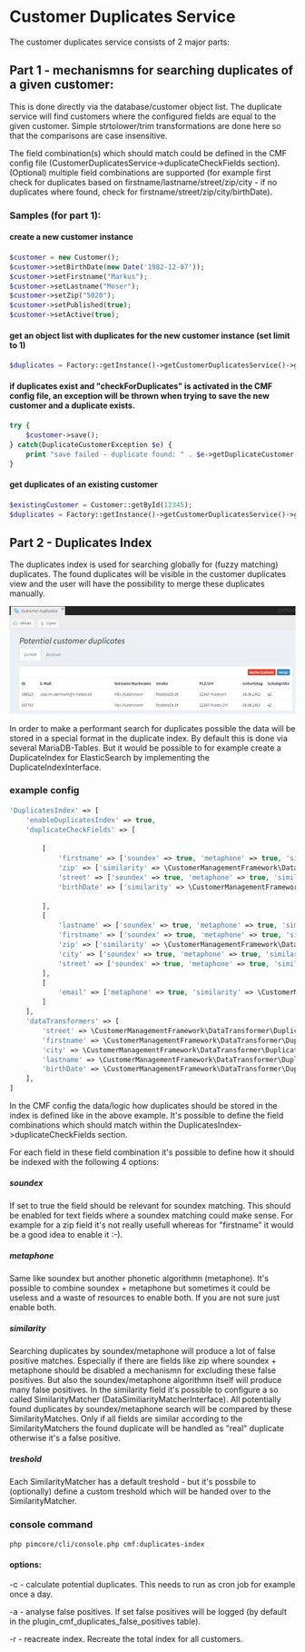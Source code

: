 # Customer Duplicates Service

The customer duplicates service consists of 2 major parts:

## Part 1 - mechanismns for searching duplicates of a given customer: 
This is done directly via the database/customer object list. The duplicate service will find customers where the configured fields are equal to the given customer. Simple strtolower/trim transformations are done here so that the comparisons are case insensitive.

The field combination(s) which should match could be defined in the CMF config file (CustomerDuplicatesService->duplicateCheckFields section). (Optional) multiple field combinations are supported (for example first check for duplicates based on firstname/lastname/street/zip/city - if no duplicates where found, check for firstname/street/zip/city/birthDate).

### Samples (for part 1):

#### create a new customer instance
```php
$customer = new Customer();
$customer->setBirthDate(new Date('1982-12-07'));
$customer->setFirstname("Markus");
$customer->setLastname("Moser");
$customer->setZip("5020");
$customer->setPublished(true);
$customer->setActive(true);
```

#### get an object list with duplicates for the new customer instance (set limit to 1)
```php
$duplicates = Factory::getInstance()->getCustomerDuplicatesService()->getDuplicatesOfCustomer($customer, 1);
```

#### if duplicates exist and "checkForDuplicates" is activated in the CMF config file, an exception will be thrown when trying to save the new customer and a duplicate exists.
```php
try {
    $customer->save();
} catch(DuplicateCustomerException $e) {
    print "save failed - duplicate found: " . $e->getDuplicateCustomer() . PHP_EOL;
}
```

#### get duplicates of an existing customer
```php
$existingCustomer = Customer::getById(12345);
$duplicates = Factory::getInstance()->getCustomerDuplicatesService()->getDuplicatesOfCustomer($existingCustomer, 1);
```


## Part 2 - Duplicates Index
The duplicates index is used for searching globally for (fuzzy matching) duplicates. The found duplicates will be visible in the customer duplicates view and the user will have the possibility to merge these duplicates manually.

 ![DuplicatesView](./img/DuplicatesView.png)

 In order to make a performant search for duplicates possible the data will be stored in a special format in the duplicate index. By default this is done via several MariaDB-Tables. But it would be possible to for example create a DuplicateIndex for ElasticSearch by implementing the DuplicateIndexInterface.
 
### example config

```php
'DuplicatesIndex' => [
    'enableDuplicatesIndex' => true,
    'duplicateCheckFields' => [

        [
            'firstname' => ['soundex' => true, 'metaphone' => true, 'similarity' => \CustomerManagementFramework\DataSimilarityMatcher\SimilarText::class],
            'zip' => ['similarity' => \CustomerManagementFramework\DataSimilarityMatcher\Zip::class],
            'street' => ['soundex' => true, 'metaphone' => true, 'similarity' => \CustomerManagementFramework\DataSimilarityMatcher\SimilarText::class],
            'birthDate' => ['similarity' => \CustomerManagementFramework\DataSimilarityMatcher\BirthDate::class],

        ],
        [
            'lastname' => ['soundex' => true, 'metaphone' => true, 'similarity' => \CustomerManagementFramework\DataSimilarityMatcher\SimilarText::class],
            'firstname' => ['soundex' => true, 'metaphone' => true, 'similarity' => \CustomerManagementFramework\DataSimilarityMatcher\SimilarText::class],
            'zip' => ['similarity' => \CustomerManagementFramework\DataSimilarityMatcher\Zip::class],
            'city' => ['soundex' => true, 'metaphone' => true, 'similarity' => \CustomerManagementFramework\DataSimilarityMatcher\SimilarText::class],
            'street' => ['soundex' => true, 'metaphone' => true, 'similarity' => \CustomerManagementFramework\DataSimilarityMatcher\SimilarText::class]
        ],
        [
            'email' => ['metaphone' => true, 'similarity' => \CustomerManagementFramework\DataSimilarityMatcher\SimilarText::class, 'similarityTreshold' => 90]
        ]
    ],
    'dataTransformers' => [
        'street' => \CustomerManagementFramework\DataTransformer\DuplicateIndex\Street::class,
        'firstname' => \CustomerManagementFramework\DataTransformer\DuplicateIndex\Simplify::class,
        'city' => \CustomerManagementFramework\DataTransformer\DuplicateIndex\Simplify::class,
        'lastname' => \CustomerManagementFramework\DataTransformer\DuplicateIndex\Simplify::class,
        'birthDate' => \CustomerManagementFramework\DataTransformer\DuplicateIndex\Date::class,
    ],
]
```

In the CMF config the data/logic how duplicates should be stored in the index is defined like in the above example. It's possible to define the field combinations which should match within the DuplicatesIndex->duplicateCheckFields section.

For each field in these field combination it's possible to define how it should be indexed with the following 4 options:
##### soundex
If set to true the field should be relevant for soundex matching. This should be enabled for text fields where a soundex matching could make sense. For example for a zip field it's not really usefull whereas for "firstname" it would be a good idea to enable it :-).

##### metaphone
Same like soundex but another phonetic algorithmn (metaphone). It's possible to combine soundex + metaphone but sometimes it could be useless and a waste of resources to enable both. If you are not sure just enable both. 
  
##### similarity
Searching duplicates by soundex/metaphone will produce a lot of false positive matches. Especially if there are fields like zip where soundex + metaphone should be disabled a mechanismn for excluding these false positives. But also the soundex/metaphone algorithmn itself will produce many false positives. In the similarity field it's possible to configure a so called SimilarityMatcher (DataSimiliarityMatcherInterface). All potentially found duplicates by soundex/metaphone search will be compared by these SimilarityMatches. Only if all fields are similar according to the SimilarityMatchers the found duplicate will be handled as "real" duplicate otherwise it's a false positive.

##### treshold
Each SimilarityMatcher has a default treshold - but it's possbile to (optionally) define a custom treshold which will be handed over to the SimilarityMatcher.

### console command

```
php pimcore/cli/console.php cmf:duplicates-index
```

#### options:

-c - calculate potential duplicates. This needs to run as cron job for example once a day.

-a - analyse false positives. If set false positives will be logged (by default in the plugin_cmf_duplicates_false_positives table).

-r - reacreate index. Recreate the total index for all customers.